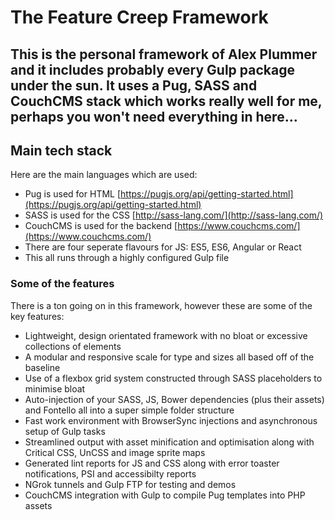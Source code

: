 # The Feature Creep Framework
**This is the personal framework of Alex Plummer and it includes probably every Gulp package under the sun. It uses a Pug, SASS and CouchCMS stack which works really well for me, perhaps you won't need everything in here...**
---
## Main tech stack
Here are the main languages which are used:
* Pug is used for HTML [https://pugjs.org/api/getting-started.html](https://pugjs.org/api/getting-started.html)
* SASS is used for the CSS [http://sass-lang.com/](http://sass-lang.com/)
* CouchCMS is used for the backend [https://www.couchcms.com/](https://www.couchcms.com/)
* There are four seperate flavours for JS: ES5, ES6, Angular or React
* This all runs through a highly configured Gulp file

### Some of the features
There is a ton going on in this framework, however these are some of the key features: 
* Lightweight, design orientated framework with no bloat or excessive collections of elements
* A modular and responsive scale for type and sizes all based off of the baseline
* Use of a flexbox grid system constructed through SASS placeholders to minimise bloat
* Auto-injection of your SASS, JS, Bower dependencies (plus their assets) and Fontello all into a super simple folder structure
* Fast work environment with BrowserSync injections and asynchronous setup of Gulp tasks
* Streamlined output with asset minification and optimisation along with Critical CSS, UnCSS and image sprite maps
* Generated lint reports for JS and CSS along with error toaster notifications, PSI and accessibilty reports
* NGrok tunnels and Gulp FTP for testing and demos 
* CouchCMS integration with Gulp to compile Pug templates into PHP assets

